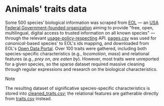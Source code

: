 # Animals' traits data

Some 500 species’ biological information was scraped from [EOL](https://www.eol.org/docs/what-is-eol) — an [USA Federal Government-founded organization](https://www.citizenscience.gov/catalog/174/#) aiming to provide "free, open, multilingual, digital access to trusted information on all known species" — through the relevant [usage-policy-respecting](https://eol.org/docs/what-is-eol/terms-of-use-for-eol-application-programming-interfaces) API. [pages.csv](./pages.csv) was used for *canonical*-based species' to EOL's ids mapping, and downloaded from EOL's [Open Data Portal](https://opendata.eol.org/). Over 100 traits were gathered, including both species-specific characteristics (e.g., *locomotion*, *mass*) and relational features (e.g., *prey on*, *are eaten by*). However, most traits were unreported for a given species, so the sparse dataset required massive cleaning through regular expressions and research on the biological characteristics.

> [!NOTE]  
> The resulting dataset of significative species-specific characteristics is stored into [cleaned_traits.csv](./cleaned_traits.csv); the relational features are gatherable directly from [traits.csv](./traits.csv) instead.